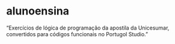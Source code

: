 # alunoensina
“Exercícios de lógica de programação da apostila da Unicesumar, convertidos para códigos funcionais no Portugol Studio.”
